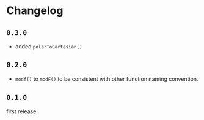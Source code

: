 # Changelog

## `0.3.0`

- added `polarToCartesian()`

## `0.2.0`

- `modf()` to `modF()` to be consistent with other function naming convention.

## `0.1.0`

first release
